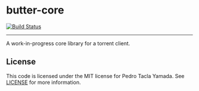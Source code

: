 butter-core
===========
[![Build Status](https://travis-ci.org/yamadapc/butter-core.svg?branch=master)](https://travis-ci.org/yamadapc/butter-core)
- - -
A work-in-progress core library for a torrent client.

## License
This code is licensed under the MIT license for Pedro Tacla Yamada. See
[LICENSE](/LICENSE) for more information.
